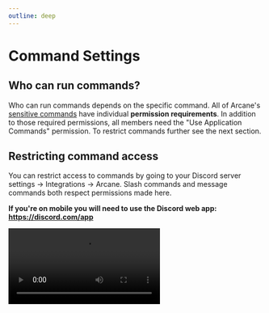```yaml
---
outline: deep
---
```


# Command Settings

## Who can run commands?

Who can run commands depends on the specific command. All of Arcane's [sensitive commands](./list) have individual **permission requirements**. In addition to those required permissions, all members need the "Use Application Commands" permission. To restrict commands further see the next section.

## Restricting command access

You can restrict access to commands by going to your Discord server settings -> Integrations -> Arcane. Slash commands and message commands both respect permissions made here.

**If you're on mobile you will need to use the Discord web app: https://discord.com/app**

<video controls="controls" src="../../images/commands/restrictions.mp4" />

## Command types

Arcane offers commands in two different variants:

### Slash Commands

Slash Commands are built into your Discord client. Slash commands are always enabled and cannot be disabled. All of Arcane's commands support slash commands.

<video controls="controls" src="../../images/commands/slash-commands.mp4" />

### Message Commands

Message commands are sent via messages. Most (but not all) commands support message commands.

The default message command prefix is `!`. You can change the prefix and enable/disable message commands on the [dashboard](../dashboard).

<video controls="controls" src="../../images/commands/message-commands.mp4" />
